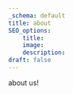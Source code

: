 ```yaml
---
_schema: default
title: about
SEO_options:
    title:
    image:
    description:
draft: false
---
```

about us!